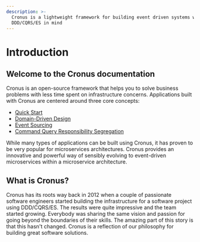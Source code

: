 ```yaml
---
description: >-
  Cronus is a lightweight framework for building event driven systems with
  DDD/CQRS/ES in mind
---
```


# Introduction

## Welcome to the Cronus documentation

Cronus is an open-source framework that helps you to solve business problems with less time spent on infrastructure concerns. Applications built with Cronus are centered around three core concepts:

* [Quick Start](getting-started/quick-start/)
* [Domain-Driven Design](cronus-framework/concepts/ddd.md)
* [Event Sourcing](cronus-framework/concepts/es.md)
* [Command Query Responsibility Segregation](cronus-framework/concepts/cqrs.md)

While many types of applications can be built using Cronus, it has proven to be very popular for microservices architectures. Cronus provides an innovative and powerful way of sensibly evolving to event-driven microservices within a microservice architecture.

## What is Cronus?

Cronus has its roots way back in 2012 when a couple of passionate software engineers started building the infrastructure for a software project using DDD/CQRS/ES. The results were quite impressive and the team started growing. Everybody was sharing the same vision and passion for going beyond the boundaries of their skills. The amazing part of this story is that this hasn't changed. Cronus is a reflection of our philosophy for building great software solutions.&#x20;





